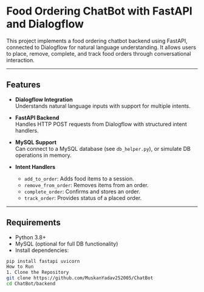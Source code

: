 # Food Ordering ChatBot with FastAPI and Dialogflow

This project implements a food ordering chatbot backend using FastAPI, connected to Dialogflow for natural language understanding. It allows users to place, remove, complete, and track food orders through conversational interaction.

---

## Features

- **Dialogflow Integration**  
  Understands natural language inputs with support for multiple intents.

- **FastAPI Backend**  
  Handles HTTP POST requests from Dialogflow with structured intent handlers.

- **MySQL Support**  
  Can connect to a MySQL database (see `db_helper.py`), or simulate DB operations in memory.

- **Intent Handlers**
  - `add_to_order`: Adds food items to a session.
  - `remove_from_order`: Removes items from an order.
  - `complete_order`: Confirms and stores an order.
  - `track_order`: Provides status of a placed order.

---

## Requirements

- Python 3.8+
- MySQL (optional for full DB functionality)
- Install dependencies:

```bash
pip install fastapi uvicorn
How to Run
1. Clone the Repository
git clone https://github.com/MuskanYadav252005/ChatBot
cd ChatBot/backend




